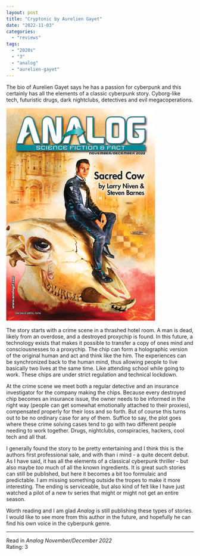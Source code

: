 ```yaml
---
layout: post
title: "Cryptonic by Aurelien Gayet"
date: "2022-11-03"
categories:
  - "reviews"
tags:
  - "2020s"
  - "3"
  - "analog"
  - "aurelien-gayet"
---
```


The bio of Aurelien Gayet says he has a passion for cyberpunk and this certainly has all the elements of a classic cyberpunk story. Cyborg-like tech, futuristic drugs, dark nightclubs, detectives and evil megacoperations.

![](/assets/images/aff_novdec22_400x570.png)

The story starts with a crime scene in a thrashed hotel room. A man is dead, likely from an overdose, and a destroyed proxychip is found. In this future, a technology exists that makes it possible to transfer a copy of ones mind and consciousnesses to a proxychip. The chip can form a holographic version of the original human and act and think like the him. The experiences can be synchronized back to the human mind, thus allowing people to live basically two lives at the same time. Like attending school while going to work. These chips are under strict regulation and technical lockdown.

At the crime scene we meet both a regular detective and an insurance investigator for the company making the chips. Because every destroyed chip becomes an insurance issue, the owner needs to be informed in the right way (people can get somewhat emotionally attached to their proxies), compensated properly for their loss and so forth. But of course this turns out to be no ordinary case for any of them. Suffice to say, the plot goes where these crime solving cases tend to go with two different people needing to work together. Drugs, nightclubs, conspiracies, hackers, cool tech and all that.

I generally found the story to be pretty entertaining and I think this is the authors first professional sale, and with than i mind - a quite decent debut. As I have said, it has all the elements of a classical cyberpunk thriller - but also maybe _too_ much of all the known ingredients. It is great such stories can still be published, but here it becomes a bit too formulaic and predictable. I am missing something outside the tropes to make it more interesting. The ending is serviceable, but also kind of felt like I have just watched a pilot of a new tv series that might or might not get an entire season.

Worth reading and I am glad _Analog_ is still publishing these types of stories. I would like to see more from this author in the future, and hopefully he can find his own voice in the cyberpunk genre.

* * *

Read in _Analog November/December 2022_\
Rating: 3
